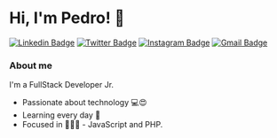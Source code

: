 # Hi, I'm Pedro! 👋️

[![Linkedin Badge](https://img.shields.io/badge/-LinkedIn-blue?style=flat-square&logo=Linkedin&logoColor=white&link=https://www.linkedin.com/in/xpedroleonardo/)](https://www.linkedin.com/in/xpedroleonardo/)
[![Twitter Badge](https://img.shields.io/badge/-Twitter-1ca0f1?style=flat-square&labelColor=1ca0f1&logo=twitter&logoColor=white&link=https://twitter.com/xpedroleonardo)](https://twitter.com/xpedroleonardo)
[![Instagram Badge](https://img.shields.io/badge/-Instagram-d62976?style=flat-square&labelColor=d62976&logo=instagram&logoColor=white&link=https://instagram.com/xpedroleonardo)](https://instagram.com/xpedroleonardo)
[![Gmail Badge](https://img.shields.io/badge/-Gmail-ff0000?style=flat-square&labelColor=ff0000&logo=Gmail&logoColor=white&link=mailto:xpedroleonardodev@gmail.com)](mailto:xpedroleonardodev@gmail.com)

### About me
I'm a FullStack Developer Jr.

- Passionate about technology  💻️😍
- Learning every day  🧠️
- Focused in 👨🏼‍🏫 - JavaScript and PHP.
